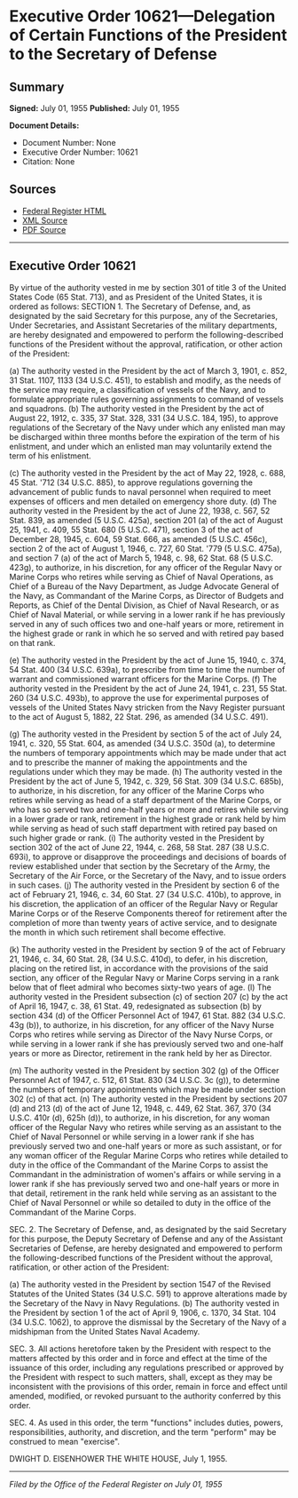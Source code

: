# Executive Order 10621—Delegation of Certain Functions of the President to the Secretary of Defense

## Summary

**Signed:** July 01, 1955
**Published:** July 01, 1955

**Document Details:**
- Document Number: None
- Executive Order Number: 10621
- Citation: None

## Sources
- [Federal Register HTML](https://www.presidency.ucsb.edu/documents/executive-order-10621-delegation-certain-functions-the-president-the-secretary-defense)
- [XML Source](None)
- [PDF Source](None)

---

## Executive Order 10621

By virtue of the authority vested in me by section 301 of title 3 of the United States Code (65 Stat. 713), and as President of the United States, it is ordered as follows:
SECTION 1. The Secretary of Defense, and, as designated by the said Secretary for this purpose, any of the Secretaries, Under Secretaries, and Assistant Secretaries of the military departments, are hereby designated and empowered to perform the following-described functions of the President without the approval, ratification, or other action of the President:

(a) The authority vested in the President by the act of March 3, 1901, c. 852, 31 Stat. 1107, 1133 (34 U.S.C. 451), to establish and modify, as the needs of the service may require, a classification of vessels of the Navy, and to formulate appropriate rules governing assignments to command of vessels and squadrons.
(b) The authority vested in the President by the act of August 22, 1912, c. 335, 37 Stat. 328, 331 (34 U.S.C. 184, 195), to approve regulations of the Secretary of the Navy under which any enlisted man may be discharged within three months before the expiration of the term of his enlistment, and under which an enlisted man may voluntarily extend the term of his enlistment.

(c) The authority vested in the President by the act of May 22, 1928, c. 688, 45 Stat. '712 (34 U.S.C. 885), to approve regulations governing the advancement of public funds to naval personnel when required to meet expenses of officers and men detailed on emergency shore duty.
(d) The authority vested in the President by the act of June 22, 1938, c. 567, 52 Stat. 839, as amended (5 U.S.C. 425a), section 201 (a) of the act of August 25, 1941, c. 409, 55 Stat. 680 (5 U.S.C. 471), section 3 of the act of December 28, 1945, c. 604, 59 Stat. 666, as amended (5 U.S.C. 456c), section 2 of the act of August 1, 1946, c. 727, 60 Stat. '779 (5 U.S.C. 475a), and section 7 (a) of the act of March 5, 1948, c. 98, 62 Stat. 68 (5 U.S.C. 423g), to authorize, in his discretion, for any officer of the Regular Navy or Marine Corps who retires while serving as Chief of Naval Operations, as Chief of a Bureau of the Navy Department, as Judge Advocate General of the Navy, as Commandant of the Marine Corps, as Director of Budgets and Reports, as Chief of the Dental Division, as Chief of Naval Research, or as Chief of Naval Material, or while serving in a lower rank if he has previously served in any of such offices two and one-half years or more, retirement in the highest grade or rank in which he so served and with retired pay based on that rank.

(e) The authority vested in the President by the act of June 15, 1940, c. 374, 54 Stat. 400 (34 U.S.C. 639a), to prescribe from time to time the number of warrant and commissioned warrant officers for the Marine Corps.
(f) The authority vested in the President by the act of June 24, 1941, c. 231, 55 Stat. 260 (34 U.S.C. 493b), to approve the use for experimental purposes of vessels of the United States Navy stricken from the Navy Register pursuant to the act of August 5, 1882, 22 Stat. 296, as amended (34 U.S.C. 491).

(g) The authority vested in the President by section 5 of the act of July 24, 1941, c. 320, 55 Stat. 604, as amended (34 U.S.C. 350d (a), to determine the numbers of temporary appointments which may be made under that act and to prescribe the manner of making the appointments and the regulations under which they may be made.
(h) The authority vested in the President by the act of June 5, 1942, c. 329, 56 Stat. 309 (34 U.S.C. 685b), to authorize, in his discretion, for any officer of the Marine Corps who retires while serving as head of a staff department of the Marine Corps, or who has so served two and one-half years or more and retires while serving in a lower grade or rank, retirement in the highest grade or rank held by him while serving as head of such staff department with retired pay based on such higher grade or rank.
    (i) The authority vested in the President by section 302 of the act of June 22, 1944, c. 268, 58 Stat. 287 (38 U.S.C. 693i), to approve or disapprove the proceedings and decisions of boards of review established under that section by the Secretary of the Army, the Secretary of the Air Force, or the Secretary of the Navy, and to issue orders in such cases.
(j) The authority vested in the President by section 6 of the act of February 21, 1946, c. 34, 60 Stat. 27 (34 U.S.C. 410b), to approve, in his discretion, the application of an officer of the Regular Navy or Regular Marine Corps or of the Reserve Components thereof for retirement after the completion of more than twenty years of active service, and to designate the month in which such retirement shall become effective.

(k) The authority vested in the President by section 9 of the act of February 21, 1946, c. 34, 60 Stat. 28, (34 U.S.C. 410d), to defer, in his discretion, placing on the retired list, in accordance with the provisions of the said section, any officer of the Regular Navy or Marine Corps serving in a rank below that of fleet admiral who becomes sixty-two years of age.
(l) The authority vested in the President subsection (c) of section 207 (c) by the act of April 16, 1947, c. 38, 61 Stat. 49, redesignated as subsection (b) by section 434 (d) of the Officer Personnel Act of 1947, 61 Stat. 882 (34 U.S.C. 43g (b)), to authorize, in his discretion, for any officer of the Navy Nurse Corps who retires while serving as Director of the Navy Nurse Corps, or while serving in a lower rank if she has previously served two and one-half years or more as Director, retirement in the rank held by her as Director.

(m) The authority vested in the President by section 302 (g) of the Officer Personnel Act of 1947, c. 512, 61 Stat. 830 (34 U.S.C. 3c (g)), to determine the numbers of temporary appointments which may be made under section 302 (c) of that act.
(n) The authority vested in the President by sections 207 (d) and 213 (d) of the act of June 12, 1948, c. 449, 62 Stat. 367, 370 (34 U.S.C. 410r (d), 625h (d)), to authorize, in his discretion, for any woman officer of the Regular Navy who retires while serving as an assistant to the Chief of Naval Personnel or while serving in a lower rank if she has previously served two and one-half years or more as such assistant, or for any woman officer of the Regular Marine Corps who retires while detailed to duty in the office of the Commandant of the Marine Corps to assist the Commandant in the administration of women's affairs or while serving in a lower rank if she has previously served two and one-half years or more in that detail, retirement in the rank held while serving as an assistant to the Chief of Naval Personnel or while so detailed to duty in the office of the Commandant of the Marine Corps.

SEC. 2. The Secretary of Defense, and, as designated by the said Secretary for this purpose, the Deputy Secretary of Defense and any of the Assistant Secretaries of Defense, are hereby designated and empowered to perform the following-described functions of the President without the approval, ratification, or other action of the President:

(a) The authority vested in the President by section 1547 of the Revised Statutes of the United States (34 U.S.C. 591) to approve alterations made by the Secretary of the Navy in Navy Regulations.
(b) The authority vested in the President by section 1 of the act of April 9, 1906, c. 1370, 34 Stat. 104 (34 U.S.C. 1062), to approve the dismissal by the Secretary of the Navy of a midshipman from the United States Naval Academy.

SEC. 3. All actions heretofore taken by the President with respect to the matters affected by this order and in force and effect at the time of the issuance of this order, including any regulations prescribed or approved by the President with respect to such matters, shall, except as they may be inconsistent with the provisions of this order, remain in force and effect until amended, modified, or revoked pursuant to the authority conferred by this order.

SEC. 4. As used in this order, the term "functions" includes duties, powers, responsibilities, authority, and discretion, and the term "perform" may be construed to mean "exercise".

DWIGHT D. EISENHOWER
THE WHITE HOUSE,
July 1, 1955.

---

*Filed by the Office of the Federal Register on July 01, 1955*
